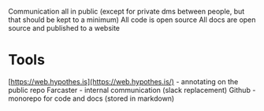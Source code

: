 Communication all in public (except for private dms between people, but that should be kept to a minimum)
All code is open source
All docs are open source and published to a website

# Tools
[https://web.hypothes.is](https://web.hypothes.is/) - annotating on the public repo
Farcaster - internal communication (slack replacement)
Github - monorepo for code and docs (stored in markdown)